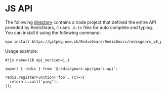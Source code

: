 # JS API

The following [directory](../redisgears_v8_plugin/js_api) contains a node project that defined the entire API provided by RedisGears, it uses `.d.ts` files for auto complete and typing. You can install it using the following command:

```bash
npm install https://gitpkg.now.sh/RedisGears/RedisGears/redisgears_v8_plugin/js_api
```

Usage example:

```JS
#!js name=lib api_version=1.1

import { redis } from '@redis/gears-api/gears-api';

redis.registerFunction('foo', (c)=>{
  return c.call('ping');
});
```
